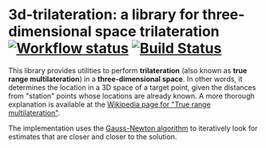 # 3d-trilateration: a library for three-dimensional space trilateration [![Workflow status](https://github.com/dark/3d-trilateration/workflows/Go/badge.svg)](https://github.com/dark/3d-trilateration/actions?query=workflow%3AGo) [![Build Status](https://travis-ci.org/dark/3d-trilateration.svg?branch=master)](https://travis-ci.org/dark/3d-trilateration)

This library provides utilities to perform **trilateration** (also
known as **true range multilateration**) in a **three-dimensional
space**. In other words, it determines the location in a 3D space of a
target point, given the distances from "station" points whose
locations are already known. A more thorough explanation is available
at the [Wikipedia page for "True range
multilateration"](https://en.wikipedia.org/wiki/True_range_multilateration).

The implementation uses the [Gauss-Newton
algorithm](https://en.wikipedia.org/wiki/Gauss%E2%80%93Newton_algorithm)
to iteratively look for estimates that are closer and closer to the solution.
